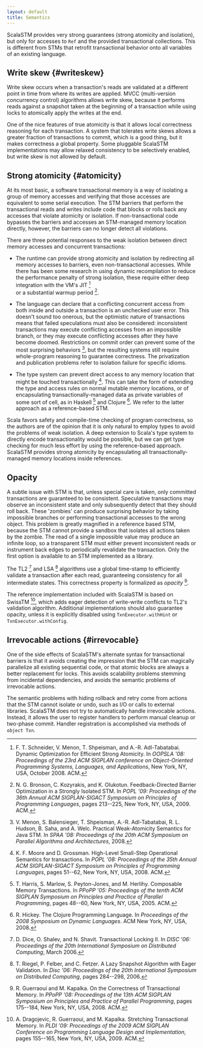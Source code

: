 ```yaml
---
layout: default
title: Semantics
---
```


ScalaSTM provides very strong guarantees (strong atomicity and
isolation), but only for accesses to `Ref` and the provided
transactional collections. This is different from STMs that retrofit
transactional behavior onto all variables of an existing language.

Write skew {#writeskew}
----------

Write skew occurs when a transaction's reads are validated at a
different point in time from where its writes are applied.
MVCC (multi-version concurrency control) algorithms allows write skew,
because it performs reads against a snapshot taken at the beginning of a
transaction while using locks to atomically apply the writes at the end.

One of the nice features of true atomicity is that it allows local
correctness reasoning for each transaction. A system that tolerates
write skews allows a greater fraction of transactions to commit, which
is a good thing, but it makes correctness a global property. Some
pluggable ScalaSTM implementations may allow relaxed consistency to be
selectively enabled, but write skew is not allowed by default.

Strong atomicity {#atomicity}
----------------

At its most basic, a software transactional memory is a way of isolating
a group of memory accesses and verifying that those accesses are
equivalent to some serial execution. The STM barriers that perform the
transactional reads and writes include code that blocks or rolls back
any accesses that violate atomicity or isolation. If non-transactional
code bypasses the barriers and accesses an STM-managed memory location
directly, however, the barriers can no longer detect all violations.

There are three potential responses to the weak isolation between direct
memory accesses and concurrent transactions:

-   The runtime can provide strong atomicity and isolation by
    redirecting all memory accesses to barriers, even non-transactional
    accesses. While there has been some research in using dynamic
    recompilation to reduce the performance penalty of strong isolation,
    these require either deep integration with the VM's JIT [^1]\
    or a substantial warmup period [^2].


-   The language can declare that a conflicting concurrent access from
    both inside and outside a transaction is an unchecked user error.
    This doesn't sound too onerous, but the optimistic nature of
    transactions means that failed speculations must also be considered:
    inconsistent transactions may execute conflicting accesses from an
    impossible branch, or they may execute conflicting accesses after
    they have become doomed. Restrictions on commit order can prevent
    some of the most surprising behaviors [^3], but the resulting
    systems still require whole-program reasoning to guarantee
    correctness. The privatization and publication problems refer to
    isolation failure for specific idioms.


-   The type system can prevent direct access to any memory location
    that might be touched transactionally [^4]. This can take the form
    of extending the type and access rules on normal mutable memory
    locations, or of encapsulating transactionally-managed data as
    private variables of some sort of cell, as in Haskell [^5] and
    Clojure [^6]. We refer to the latter approach as a reference-based
    STM.

Scala favors safety and compile-time checking of program correctness, so
the authors are of the opinion that it is only natural to employ types
to avoid the problems of weak isolation. A deep extension to Scala's
type system to directly encode transactionality would be possible, but
we can get type checking for much less effort by using the
reference-based approach. ScalaSTM provides strong atomicity by
encapsulating all transactionally-managed memory locations inside
references.

Opacity
-------

A subtle issue with STM is that, unless special care is taken, only
committed transactions are guaranteed to be consistent. Speculative
transactions may observe an inconsistent state and only subsequently
detect that they should roll back. These 'zombies' can produce
surprising behavior by taking impossible branches or performing
transactional accesses to the wrong object. This problem is greatly
magnified in a reference based STM, because the STM cannot provide a
sandbox that isolates all actions taken by the zombie. The read of a
single impossible value may produce an infinite loop, so a transparent
STM must either prevent inconsistent reads or instrument back edges to
periodically revalidate the transaction. Only the first option is
available to an STM implemented as a library.

The TL2 [^7] and LSA [^8] algorithms use a global time-stamp to
efficiently validate a transaction after each read, guaranteeing
consistency for all intermediate states. This correctness property is
formalized as *opacity* [^9].

The reference implementation included with ScalaSTM is based on SwissTM
[^10], which adds eager detection of write-write conflicts to TL2's
validation algorithm. Additional implementations should also guarantee
opacity, unless it is explicitly disabled using `TxnExecutor.withHint`
or `TxnExecutor.withConfig`.

Irrevocable actions {#irrevocable}
-------------------

One of the side effects of ScalaSTM's alternate syntax for transactional
barriers is that it avoids creating the impression that the STM can
magically parallelize all existing sequential code, or that atomic
blocks are always a better replacement for locks. This avoids
scalability problems stemming from incidental dependencies, and avoids
the semantic problems of irrevocable actions.

The semantic problems with hiding rollback and retry come from actions
that the STM cannot isolate or undo, such as I/O or calls to external
libraries. ScalaSTM does not try to automatically handle irrevocable
actions. Instead, it allows the user to register handlers to perform
manual cleanup or two-phase commit. Handler registration is accomplished
via methods of `object Txn`.

[^1]: F. T. Schneider, V. Menon, T. Shpeisman, and A.-R. Adl-Tabatabai.
    Dynamic Optimization for Efficient Strong Atomicity. In *OOPSLA '08:
    Proceedings of the 23rd ACM SIGPLAN conference on Object-Oriented
    Programming Systems, Languages, and Applications*, New York, NY,
    USA, October 2008. ACM.

[^2]: N. G. Bronson, C. Kozyrakis, and K. Olukotun. Feedback-Directed
    Barrier Optimization in a Strongly Isolated STM. In *POPL '09:
    Proceedings of the 36th Annual ACM SIGPLAN-SIGACT Symposium on
    Principles of Programming Languages*, pages 213--225, New York, NY,
    USA, 2009. ACM.

[^3]: V. Menon, S. Balensieger, T. Shpeisman, A.-R. Adl-Tabatabai, R. L.
    Hudson, B. Saha, and A. Welc. Practical Weak-Atomicity Semantics for
    Java STM. In *SPAA '08: Proceedings of the 20th ACM Symposium on
    Parallel Algorithms and Architectures*, 2008.

[^4]: K. F. Moore and D. Grossman. High-Level Small-Step Operational
    Semantics for transactions. In *POPL '08: Proceedings of the 35th
    Annual ACM SIGPLAN-SIGACT Symposium on Principles of Programming
    Languages*, pages 51--62, New York, NY, USA, 2008. ACM.

[^5]: T. Harris, S. Marlow, S. Peyton-Jones, and M. Herlihy. Composable
    Memory Transactions. In *PPoPP '05: Proceedings of the tenth ACM
    SIGPLAN Symposium on Principles and Practice of Parallel
    Programming*, pages 48--60, New York, NY, USA, 2005. ACM.

[^6]: R. Hickey. The Clojure Programming Language. In *Proceedings of
    the 2008 Symposium on Dynamic Languages*. ACM New York, NY, USA,
    2008.

[^7]: D. Dice, O. Shalev, and N. Shavit. Transactional Locking II. In
    *DISC '06: Proceedings of the 20th International Symposium on
    Distributed Computing*, March 2006.

[^8]: T. Riegel, P. Felber, and C. Fetzer. A Lazy Snapshot Algorithm
    with Eager Validation. In *Disc '06: Proceedings of the 20th
    International Symposium on Distributed Computing*, pages 284--298,
    2006.

[^9]: R. Guerraoui and M. Kapalka. On the Correctness of Transactional
    Memory. In *PPoPP '08: Proceedings of the 13th ACM SIGPLAN Symposium
    on Principles and Practice of Parallel Programming*, pages 175--184,
    New York, NY, USA, 2008. ACM.

[^10]: A. Dragojevic, R. Guerraoui, and M. Kapalka. Stretching
    Transactional Memory. In *PLDI '09: Proceedings of the 2009 ACM
    SIGPLAN Conference on Programming Language Design and
    Implementation*, pages 155--165, New York, NY, USA, 2009. ACM.

